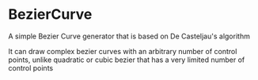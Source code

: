 # BezierCurve
A simple Bezier Curve generator that is based on De Casteljau's algorithm

It can draw complex bezier curves with an arbitrary number of control points, unlike quadratic or cubic bezier that has a very limited number of control points
